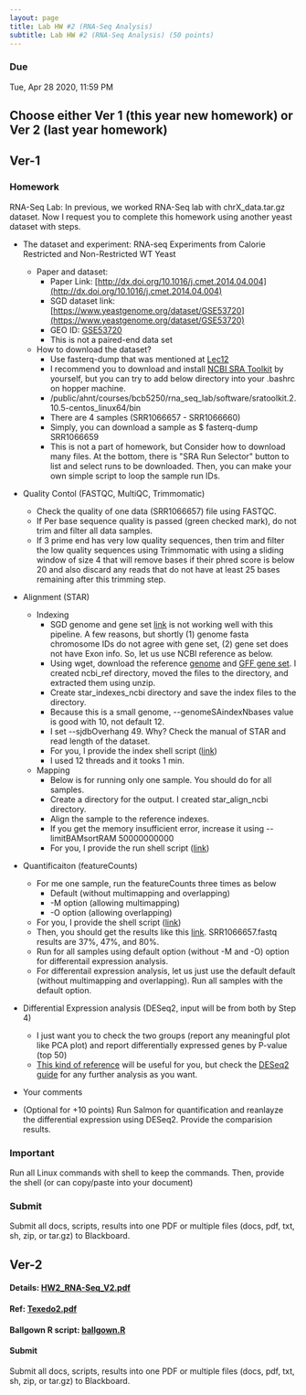 ```yaml
---
layout: page
title: Lab HW #2 (RNA-Seq Analysis)
subtitle: Lab HW #2 (RNA-Seq Analysis) (50 points)
---
```


### Due
Tue, Apr 28 2020, 11:59 PM

## Choose either Ver 1 (this year new homework) or Ver 2 (last year homework)

## Ver-1

### Homework
RNA-Seq Lab: In previous, we worked RNA-Seq lab with chrX_data.tar.gz dataset. Now I request you to complete this homework using another yeast dataset with steps.

- The dataset and experiment: RNA-seq Experiments from Calorie Restricted and Non-Restricted WT Yeast
  - Paper and dataset:
    - Paper Link: [http://dx.doi.org/10.1016/j.cmet.2014.04.004](http://dx.doi.org/10.1016/j.cmet.2014.04.004)
    - SGD dataset link: [https://www.yeastgenome.org/dataset/GSE53720](https://www.yeastgenome.org/dataset/GSE53720)
    - GEO ID: [GSE53720](https://www.ncbi.nlm.nih.gov/geo/query/acc.cgi?acc=GSE53720)
    - This is not a paired-end data set
  - How to download the dataset?
    - Use fasterq-dump that was mentioned at [Lec12](https://biohpc.github.io/BCB5250S20/lectures/BCB5250_Lec12.pdf)
    - I recommend you to download and install [NCBI SRA Toolkit](https://github.com/ncbi/sra-tools) by yourself, but you can try to add below directory into your .bashrc on hopper machine.
    - /public/ahnt/courses/bcb5250/rna_seq_lab/software/sratoolkit.2.10.5-centos_linux64/bin
    - There are 4 samples (SRR1066657 - SRR1066660)
    - Simply, you can download a sample as $ fasterq-dump SRR1066659 
    - This is not a part of homework, but Consider how to download many files. At the bottom, there is "SRA Run Selector" button to list and select runs to be downloaded. Then, you can make your own simple script to loop the sample run IDs. 
- Quality Contol (FASTQC, MultiQC, Trimmomatic)
  - Check the quality of one data (SRR1066657) file using FASTQC.
  - If Per base sequence quality is passed (green checked mark), do not trim and filter all data samples.
  - If 3 prime end has very low quality sequences, then trim and filter the low quality sequences using Trimmomatic with using a sliding window of size 4 that will remove bases if their phred score is below 20 and also discard any reads that do not have at least 25 bases remaining after this trimming step. 
- Alignment (STAR)
  - Indexing
    - SGD genome and gene set [link](http://sgd-archive.yeastgenome.org/sequence/S288C_reference/genome_releases/S288C_reference_genome_R64-2-1_20150113.tgz) is not working well with this pipeline. A few reasons, but shortly (1) genome fasta chromosome IDs do not agree with gene set, (2) gene set does not have Exon info. So, let us use NCBI reference as below.
    - Using wget, download the reference [genome](https://ftp.ncbi.nlm.nih.gov/genomes/all/GCF/000/146/045/GCF_000146045.2_R64/GCF_000146045.2_R64_genomic.fna.gz) and [GFF gene set](https://ftp.ncbi.nlm.nih.gov/genomes/all/GCF/000/146/045/GCF_000146045.2_R64/GCF_000146045.2_R64_rna.fna.gz). I created ncbi_ref directory, moved the files to the directory, and extracted them using unzip.
    - Create star_indexes_ncbi directory and save the index files to the directory.
    - Because this is a small genome, --genomeSAindexNbases value is good with 10, not default 12.
    - I set --sjdbOverhang 49. Why? Check the manual of STAR and read length of the dataset.
    - For you, I provide the index shell script ([link](STAR_index_ncbi.sh))
    - I used 12 threads and it tooks 1 min. 
  - Mapping
    - Below is for running only one sample. You should do for all samples.
    - Create a directory for the output. I created star_align_ncbi directory.
    - Align the sample to the reference indexes.
    - If you get the memory insufficient error, increase it using --limitBAMsortRAM 50000000000
    - For you, I provide the run shell script ([link](STAR_run_ncbi.sh))

- Quantificaiton (featureCounts)
  - For me one sample, run the featureCounts three times as below
    - Default (without multimapping and overlapping)
    - -M option (allowing multimapping)
    - -O option (allowing overlapping)
  - For you, I provide the shell script ([link](featureCounts_ncbi.sh))
  - Then, you should get the results like this [link](featureCounts_log.txt). SRR1066657.fastq results are 37%, 47%, and 80%.
  - Run for all samples using default option (without -M and -O) option for differentail expression analysis. 
  - For differentail expression analysis, let us just use the default default (without multimapping and overlapping). Run all samples with the default option.
- Differential Expression analysis (DESeq2, input will be from both by Step 4)
  - I just want you to check the two groups (report any meaningful plot like PCA plot) and report differentially expressed genes by P-value (top 50)
  - [This kind of reference](https://bioinformatics-core-shared-training.github.io/cruk-summer-school-2018/RNASeq2018/html/04_DE_analysis_with_DESeq2.nb.html) will be useful for you, but check the [DESeq2 guide](https://bioc.ism.ac.jp/packages/2.14/bioc/vignettes/DESeq2/inst/doc/beginner.pdf) for any further analysis as you want.
- Your comments
- (Optional for +10 points) Run Salmon for quantification and reanlayze the differential expression using DESeq2. Provide the comparision results. 

### Important
Run all Linux commands with shell to keep the commands. Then, provide the shell (or can copy/paste into your document)

### Submit
Submit all docs, scripts, results into one PDF or multiple files (docs, pdf, txt, sh, zip, or tar.gz) to Blackboard.



## Ver-2

#### Details: [HW2_RNA-Seq_V2.pdf](HW2_RNA-Seq_V2.pdf)
#### Ref: [Texedo2.pdf](Texedo2.pdf)
#### Ballgown R script: [ballgown.R](ballgown.R)
#### Submit
Submit all docs, scripts, results into one PDF or multiple files (docs, pdf, txt, sh, zip, or tar.gz) to Blackboard.


